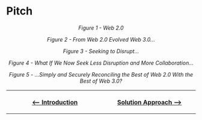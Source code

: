 # Pitch

<p align="center">
    <img src="https://github.com/paradoxicalsphere/arbitrum-collabtech-hackathon/blob/main/images/pitch-01.png" alt="" title="">
    <br>
    <i>Figure 1 - Web 2.0</i>
</p>

<p align="center">
    <img src="https://github.com/paradoxicalsphere/arbitrum-collabtech-hackathon/blob/main/images/pitch-02.png" alt="" title="">
    <br>
    <i>Figure 2 - From Web 2.0 Evolved Web 3.0...</i>
</p>

<p align="center">
    <img src="https://github.com/paradoxicalsphere/arbitrum-collabtech-hackathon/blob/main/images/pitch-03.png" alt="" title="">
    <br>
    <i>Figure 3 - Seeking to Disrupt...</i>
</p>

<p align="center">
    <img src="https://github.com/paradoxicalsphere/arbitrum-collabtech-hackathon/blob/main/images/pitch-04.png" alt="" title="">
    <br>
    <i>Figure 4 - What If We Now Seek Less Disruption and More Collaboration...</i>
</p>

<p align="center">
    <img src="https://github.com/paradoxicalsphere/arbitrum-collabtech-hackathon/blob/main/images/pitch-05.png" alt="" title="">
    <br>
    <i>Figure 5 - ...Simply and Securely Reconciling the Best of Web 2.0 With the Best of Web 3.0?</i>
</p>

<!-- In the pitch, discuss token centralization, ID and collusion as risks to the integrity of DAOs, and then explain how the idea mitigates those risks using mechanisms already in place within most existing organizations and workplaces. -->

<!-- End the pitch by saying that I'm currently seeking input on possible next steps regarding the proposal -->




<table>
<tr>
<th align="center">
<img width="500" height="1">
<p> 
<a href="./README.md"><-- Introduction</a>

</p>
</th>
<th align="center">
<img width="500" height="1">
<p> 
<a href="./SolutionApproach.md">Solution Approach --></a>
</p>
</th>
</tr>
</table>
